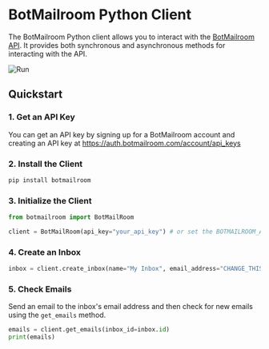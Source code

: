 # BotMailroom Python Client

The BotMailroom Python client allows you to interact with the [BotMailroom API](https://docs.botmailroom.com/). It provides both synchronous and asynchronous methods for interacting with the API.

![Run](./images/run.gif)

## Quickstart

### 1. Get an API Key

You can get an API key by signing up for a BotMailroom account and creating an API key at https://auth.botmailroom.com/account/api_keys

### 2. Install the Client

```bash
pip install botmailroom
```

### 3. Initialize the Client

```python
from botmailroom import BotMailRoom

client = BotMailRoom(api_key="your_api_key") # or set the BOTMAILROOM_API_KEY environment variable
```

### 4. Create an Inbox

```python
inbox = client.create_inbox(name="My Inbox", email_address="CHANGE_THIS@inbox.botmailroom.com")
```

### 5. Check Emails

Send an email to the inbox's email address and then check for new emails using the `get_emails` method.

```python
emails = client.get_emails(inbox_id=inbox.id)
print(emails)
```

